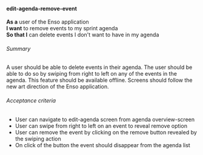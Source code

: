 #### edit-agenda-remove-event
**As a** user of the Enso application <br />
**I want** to remove events to my sprint agenda <br />
**So that I** can delete events I don't want to have in my agenda

###### Summary
A user should be able to delete events in their agenda. The user should be able to do so by swiping from right to left on any of the events in the agenda. This feature should be available offline. Screens should follow the new art direction of the Enso application.

###### Acceptance criteria
- User can navigate to edit-agenda screen from agenda overview-screen
- User can swipe from right to left on an event to reveal remove option
- User can remove the event by clicking on the remove button revealed by the swiping action
- On click of the button the event should disappear from the agenda list
